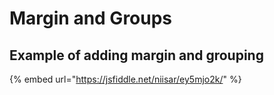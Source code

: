 # Margin and Groups

## Example of adding margin and grouping

{% embed url="https://jsfiddle.net/niisar/ey5mjo2k/" %}







